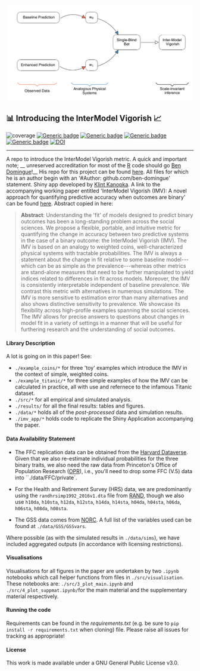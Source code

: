 <img src="./asset/figure_1.png" width="700"/>

## :bar_chart: Introducing the InterModel Vigorish  :chart_with_upwards_trend:

![coverage](https://img.shields.io/badge/Purpose-Research-yellow)
[![Generic badge](https://img.shields.io/badge/Python-3.6-red.svg)](https://shields.io/)
[![Generic badge](https://img.shields.io/badge/License-GNU3.0-purple.svg)](https://shields.io/)
[![Generic badge](https://img.shields.io/badge/Maintained-Yes-brightgreen.svg)](https://shields.io/)
[![Generic badge](https://img.shields.io/badge/BuildPassing-No-orange.svg)](https://shields.io/)
[![DOI](https://zenodo.org/badge/DOI/10.5281/zenodo.5054717.svg)](https://doi.org/10.5281/zenodo.5054717)

---
A repo to introduce the InterModel Vigorish metric. A quick and important note; __ unreserved accreditation for most of the [R](https://www.r-project.org/) code should go  [Ben Domingue](https://github.com/ben-domingue)!__ His repo for this project can be found [here](https://github.com/ben-domingue/binary-prediction). All files for which he is an author begin with an '#Author: github.com/ben-domingue' statement. Shiny app developed by [Klint Kanopka](https://github.com/klintkanopka). A link to the accompanying working paper entitled 'InterModel Vigorish (IMV): A novel approach for quantifying predictive accuracy when outcomes are binary' can be found [here](https://osf.io/preprints/socarxiv/gu3ap/). Abstract copied in here:


> **Abstract**: Understanding the 'fit' of models designed to predict binary outcomes has been a long-standing problem across the social sciences. We propose a flexible, portable, and intuitive metric for quantifying the change in accuracy between two predictive systems in the case of a binary outcome: the InterModel Vigorish (IMV). The IMV is based on an analogy to weighted coins, well-characterized physical systems with tractable probabilities. The IMV is always a statement about the change in fit relative to some baseline model---which can be as simple as the prevalence---whereas other metrics are stand-alone measures that need to be further manipulated to yield indices related to differences in fit across models. Moreover, the IMV is consistently interpretable independent of baseline prevalence. We contrast this metric with alternatives in numerous simulations. The IMV is more sensitive to estimation error than many alternatives and also shows distinctive sensitivity to prevalence. We showcase its flexibility across high-profile examples spanning the social sciences. The IMV allows for precise answers to questions about changes in model fit in a variety of settings in a manner that will be useful for furthering research and the understanding of social outcomes.

#### Library Description

A lot is going on in this paper! See:
* `./example_coins/*` for three 'toy' examples which introduce the IMV in the context of simple, weighted coins.
* `./example_titanic/*` for three simple examples of how the  IMV can be calculated in practice, all with use and refernece to the infamous Titanic dataset.
* `./src/*` for all empirical and simulated analysis.
* `./results/` for all the final results: tables and figures.
* `./data/*` holds all of the _post-processed_ data and simulation results.
* `./imv_app/*` holds code to replicate the Shiny Application accompanying the paper. 

#### Data Availability Statement

* The FFC replication data can be obtained from the [Harvard Dataverse](https://doi.org/10.7910/DVN/CXSECU). Given that we also re-estimate individual probabilities for the three binary traits, we also need the raw data from Princeton's Office of Population Research ([OPR](https://pop.princeton.edu/)), i.e., you'll need to drop some FFC (V.5) data into ``./data/FFC/private`.

* For the Health and Retirement Survey (HRS) data, we are predominantly using the `randhrsimp1992_2016v1.dta` file from [RAND](https://www.rand.org/well-being/social-and-behavioral-policy/centers/aging/dataprod.html), though we also use `h10da`, `h10sta`, `h12da`, `h12sta`, `h14da`, `h14sta`, `h04da`, `h04sta`, `h06da`, `h06sta`, `h08da`, `h08sta`.

* The GSS data comes from [NORC](https://gss.norc.org/get-the-data). A full list of the variables used can be found at `./data/GSS/GSSvars`.

Where possible (as with the simulated results in `./data/sims`), we have included aggregated outputs (in accordance with licensing restrictions).

#### Visualisations

Visualisations for all figures in the paper are undertaken by two `.ipynb` notebooks which call helper functions from files in `./src/visualisation`. These notebooks are: `./src/3_plot_main.ipynb` and `./src/4_plot_suppmat.ipynb/`for the main material and the supplementary material respectively.


#### Running the code

Requirements can be found in the _requirements.txt_ (e.g. be sure to `pip install -r requirements.txt` when cloning) file. Please raise all issues for tracking as appropriate!

#### License

This work is made available under a GNU General Public License v3.0.

